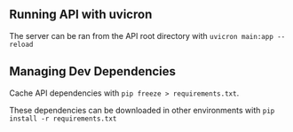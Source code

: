 ## Running API with uvicron

The server can be ran from the API root directory with `uvicron main:app --reload`

## Managing Dev Dependencies

Cache API dependencies with `pip freeze > requirements.txt`.

These dependencies can be downloaded in other environments with
`pip install -r requirements.txt`
